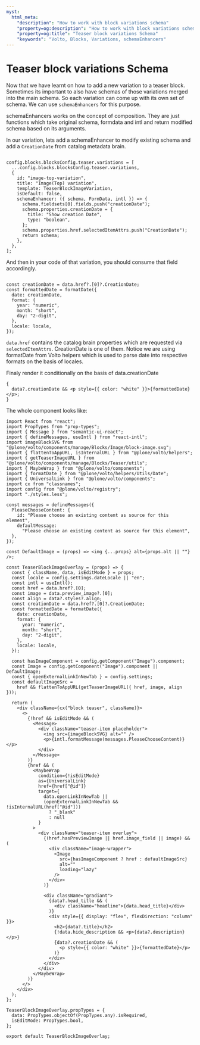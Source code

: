 ```yaml
---
myst:
  html_meta:
    "description": "How to work with block variations schema"
    "property=og:description": "How to work with block variations schema"
    "property=og:title": "Teaser block variations Schema"
    "keywords": "Volto, Blocks, Variations, schemaEnhancers"
---
```


# Teaser block variations Schema

Now that we have learnt on how to add a new variation to a teaser block. Sometimes its important to also have schemas of those variations merged into the main schema. So each variation can come up with its own set of schema. We can use `schemaEnhancers` for this purpose.

schemaEnhancers works on the concept of composition. They are just functions which take original schema, formdata and intl and return modified schema based on its arguments.

In our variation, lets add a schemaEnhancer to modify existing schema and add a `CreationDate` from catalog metadata brain.

```{code-block} js

config.blocks.blocksConfig.teaser.variations = [
  ...config.blocks.blocksConfig.teaser.variations,
  {
    id: "image-top-variation",
    title: "Image(Top) variation",
    template: TeaserBlockImageVariation,
    isDefault: false,
    schemaEnhancer: ({ schema, FormData, intl }) => {
      schema.fieldsets[0].fields.push("creationDate");
      schema.properties.creationDate = {
        title: "Show creation Date",
        type: "boolean",
      };
      schema.properties.href.selectedItemAttrs.push("CreationDate");
      return schema;
    },
  },
];
```

And then in your code of that variation, you should consume that field accordingly.

```{code-block} js

const creationDate = data.href?.[0]?.CreationDate;
const formattedDate = formatDate({
  date: creationDate,
  format: {
    year: "numeric",
    month: "short",
    day: "2-digit",
  },
  locale: locale,
});
```

`data.href` contains the catalog brain properties which are requested via `selectedItemAttrs`. CreationDate is one of them. Notice we are using formatDate from Volto helpers which is used to parse date into respective formats on the basis of locales.

Finaly render it conditionally on the basis of data.creationDate

```{code-block} jsx
{
  data?.creationDate && <p style={{ color: "white" }}>{formattedDate}</p>;
}
```

The whole component looks like:

```{code-block} jsx
import React from "react";
import PropTypes from "prop-types";
import { Message } from "semantic-ui-react";
import { defineMessages, useIntl } from "react-intl";
import imageBlockSVG from "@plone/volto/components/manage/Blocks/Image/block-image.svg";
import { flattenToAppURL, isInternalURL } from "@plone/volto/helpers";
import { getTeaserImageURL } from "@plone/volto/components/manage/Blocks/Teaser/utils";
import { MaybeWrap } from "@plone/volto/components";
import { formatDate } from "@plone/volto/helpers/Utils/Date";
import { UniversalLink } from "@plone/volto/components";
import cx from "classnames";
import config from "@plone/volto/registry";
import "./styles.less";

const messages = defineMessages({
  PleaseChooseContent: {
    id: "Please choose an existing content as source for this element",
    defaultMessage:
      "Please choose an existing content as source for this element",
  },
});

const DefaultImage = (props) => <img {...props} alt={props.alt || ""} />;

const TeaserBlockImageOverlay = (props) => {
  const { className, data, isEditMode } = props;
  const locale = config.settings.dateLocale || "en";
  const intl = useIntl();
  const href = data.href?.[0];
  const image = data.preview_image?.[0];
  const align = data?.styles?.align;
  const creationDate = data.href?.[0]?.CreationDate;
  const formattedDate = formatDate({
    date: creationDate,
    format: {
      year: "numeric",
      month: "short",
      day: "2-digit",
    },
    locale: locale,
  });

  const hasImageComponent = config.getComponent("Image").component;
  const Image = config.getComponent("Image").component || DefaultImage;
  const { openExternalLinkInNewTab } = config.settings;
  const defaultImageSrc =
    href && flattenToAppURL(getTeaserImageURL({ href, image, align }));

  return (
    <div className={cx("block teaser", className)}>
      <>
        {!href && isEditMode && (
          <Message>
            <div className="teaser-item placeholder">
              <img src={imageBlockSVG} alt="" />
              <p>{intl.formatMessage(messages.PleaseChooseContent)}</p>
            </div>
          </Message>
        )}
        {href && (
          <MaybeWrap
            condition={!isEditMode}
            as={UniversalLink}
            href={href["@id"]}
            target={
              data.openLinkInNewTab ||
              (openExternalLinkInNewTab && !isInternalURL(href["@id"]))
                ? "_blank"
                : null
            }
          >
            <div className="teaser-item overlay">
              {(href.hasPreviewImage || href.image_field || image) && (
                <div className="image-wrapper">
                  <Image
                    src={hasImageComponent ? href : defaultImageSrc}
                    alt=""
                    loading="lazy"
                  />
                </div>
              )}

              <div className="gradiant">
                {data?.head_title && (
                  <div className="headline">{data.head_title}</div>
                )}
                <div style={{ display: "flex", flexDirection: "column" }}>
                  <h2>{data?.title}</h2>
                  {!data.hide_description && <p>{data?.description}</p>}
                  {data?.creationDate && (
                    <p style={{ color: "white" }}>{formattedDate}</p>
                  )}
                </div>
              </div>
            </div>
          </MaybeWrap>
        )}
      </>
    </div>
  );
};

TeaserBlockImageOverlay.propTypes = {
  data: PropTypes.objectOf(PropTypes.any).isRequired,
  isEditMode: PropTypes.bool,
};

export default TeaserBlockImageOverlay;
```
